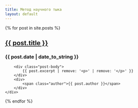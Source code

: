 ```yaml
---
title: Метод научного тыка
layout: default
---
```


{% for post in site.posts %}
    <div class="post">
        <div class="post-title">
            <h2><a href="{{ post.url }}">{{ post.title }}</a></h2> 
            <h3>{{ post.date | date_to_string }}</h3>
        </div>
  	
        <div class="post-body">
            {{ post.excerpt | remove: '<p>' | remove: '</p>' }}
        </div>
        <div>
            <span class="author">{{ post.author }}</span>
        </div>
    </div>
{% endfor %}